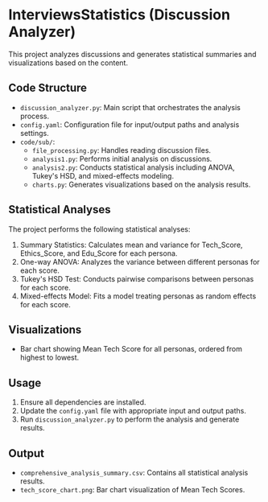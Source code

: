 # InterviewsStatistics (Discussion Analyzer)This project analyzes discussions and generates statistical summaries and visualizations based on the content.## Code Structure- `discussion_analyzer.py`: Main script that orchestrates the analysis process.- `config.yaml`: Configuration file for input/output paths and analysis settings.- `code/sub/`:  - `file_processing.py`: Handles reading discussion files.  - `analysis1.py`: Performs initial analysis on discussions.  - `analysis2.py`: Conducts statistical analysis including ANOVA, Tukey's HSD, and mixed-effects modeling.  - `charts.py`: Generates visualizations based on the analysis results.## Statistical AnalysesThe project performs the following statistical analyses:1. Summary Statistics: Calculates mean and variance for Tech_Score, Ethics_Score, and Edu_Score for each persona.2. One-way ANOVA: Analyzes the variance between different personas for each score.3. Tukey's HSD Test: Conducts pairwise comparisons between personas for each score.4. Mixed-effects Model: Fits a model treating personas as random effects for each score.## Visualizations- Bar chart showing Mean Tech Score for all personas, ordered from highest to lowest.## Usage1. Ensure all dependencies are installed.2. Update the `config.yaml` file with appropriate input and output paths.3. Run `discussion_analyzer.py` to perform the analysis and generate results.## Output- `comprehensive_analysis_summary.csv`: Contains all statistical analysis results.- `tech_score_chart.png`: Bar chart visualization of Mean Tech Scores.
